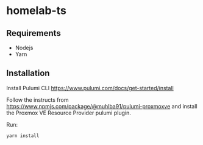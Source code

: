 # homelab-ts

## Requirements

- Nodejs
- Yarn

## Installation

Install Pulumi CLI
<https://www.pulumi.com/docs/get-started/install>

Follow the instructs from <https://www.npmjs.com/package/@muhlba91/pulumi-proxmoxve> and install the Proxmox VE Resource Provider pulumi plugin.

Run:

```shell
yarn install
```

